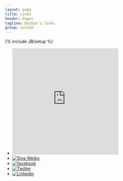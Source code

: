 ```yaml
---
layout: page
title: Links
header: Pages
tagline: Doubao's links
group: custom
---
```

{% include JB/setup %}
<div class="social-icons row">
<ul class="unstyled">
	<li class="span"><iframe width="350" height="350" class="share_self"  frameborder="0" scrolling="no" src="http://widget.weibo.com/weiboshow/index.php?language=&width=350&height=350&fansRow=2&ptype=1&speed=0&skin=1&isTitle=1&noborder=1&isWeibo=1&isFans=0&uid=1786942657&verifier=b26a4fc5&dpc=1"></iframe></li>
	<li class="span"><a target="_blank" href="http://weibo.com/doubaoorz"><img src="{{ ASSET_PATH }}/custom/images/social-icons/weibo.png" title="Sina Weibo" alt="Sina Weibo"></a></li>
	<li class="span"><a target="_blank" href="http://www.facebook.com/emma.deng.75"><img src="{{ ASSET_PATH }}/custom/images/social-icons/facebook.png" title="facebook" alt="facebook"></a></li>
	<li class="span"><a target="_blank" href="http://twitter.com/emmadeng08"><img src="{{ ASSET_PATH }}/custom/images/social-icons/twitter.png" title="Twitter" alt="Twitter"></a></li>
	<li class="span"><a target="_blank" href="cn.linkedin.com/pub/emma-deng/15/40/548"><img src="{{ ASSET_PATH }}/custom/images/social-icons/linkedin.png" title="Linkedin" alt="Linkedin"></a></li>
</ul>
</div>
